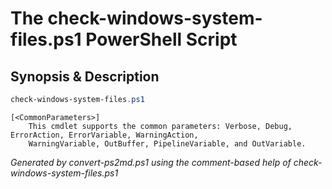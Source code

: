 # The check-windows-system-files.ps1 PowerShell Script

## Synopsis & Description
```powershell
check-windows-system-files.ps1 

```

```
[<CommonParameters>]
    This cmdlet supports the common parameters: Verbose, Debug, ErrorAction, ErrorVariable, WarningAction, 
    WarningVariable, OutBuffer, PipelineVariable, and OutVariable.
```

*Generated by convert-ps2md.ps1 using the comment-based help of check-windows-system-files.ps1*
